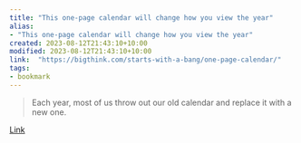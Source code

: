 ```yaml
---
title: "This one-page calendar will change how you view the year"
alias:
- "This one-page calendar will change how you view the year"
created: 2023-08-12T21:43:10+10:00
modified: 2023-08-12T21:43:10+10:00
link:  "https://bigthink.com/starts-with-a-bang/one-page-calendar/"
tags:
- bookmark
---
```


> Each year, most of us throw out our old calendar and replace it with a new one.

[Link](https://bigthink.com/starts-with-a-bang/one-page-calendar/)